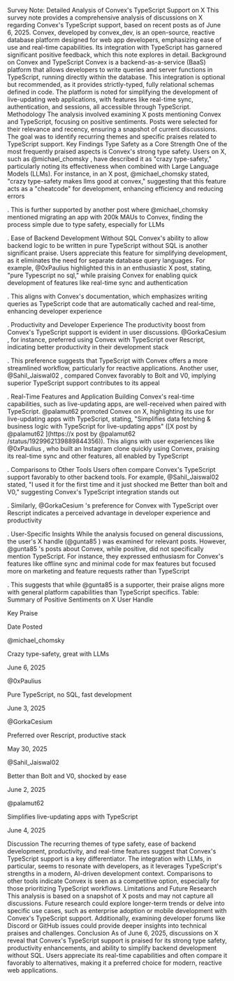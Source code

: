 Survey Note: Detailed Analysis of Convex's TypeScript Support on X
This survey note provides a comprehensive analysis of discussions on X regarding Convex's TypeScript support, based on recent posts as of June 6, 2025. Convex, developed by convex_dev, is an open-source, reactive database platform designed for web app developers, emphasizing ease of use and real-time capabilities. Its integration with TypeScript has garnered significant positive feedback, which this note explores in detail.
Background on Convex and TypeScript
Convex is a backend-as-a-service (BaaS) platform that allows developers to write queries and server functions in TypeScript, running directly within the database. This integration is optional but recommended, as it provides strictly-typed, fully relational schemas defined in code. The platform is noted for simplifying the development of live-updating web applications, with features like real-time sync, authentication, and sessions, all accessible through TypeScript.
Methodology
The analysis involved examining X posts mentioning Convex and TypeScript, focusing on positive sentiments. Posts were selected for their relevance and recency, ensuring a snapshot of current discussions. The goal was to identify recurring themes and specific praises related to TypeScript support.
Key Findings
Type Safety as a Core Strength
One of the most frequently praised aspects is Convex's strong type safety. Users on X, such as @michael_chomsky
, have described it as "crazy type-safety," particularly noting its effectiveness when combined with Large Language Models (LLMs). For instance, in an X post, @michael_chomsky
 stated, "crazy type-safety makes llms good at convex," suggesting that this feature acts as a "cheatcode" for development, enhancing efficiency and reducing errors 

. This is further supported by another post where @michael_chomsky
 mentioned migrating an app with 200k MAUs to Convex, finding the process simple due to type safety, especially for LLMs 

.
Ease of Backend Development Without SQL
Convex's ability to allow backend logic to be written in pure TypeScript without SQL is another significant praise. Users appreciate this feature for simplifying development, as it eliminates the need for separate database query languages. For example, @0xPaulius
 highlighted this in an enthusiastic X post, stating, "pure Typescript no sql," while praising Convex for enabling quick development of features like real-time sync and authentication 

. This aligns with Convex's documentation, which emphasizes writing queries as TypeScript code that are automatically cached and real-time, enhancing developer experience 

.
Productivity and Developer Experience
The productivity boost from Convex's TypeScript support is evident in user discussions. @GorkaCesium
, for instance, preferred using Convex with TypeScript over Rescript, indicating better productivity in their development stack 

. This preference suggests that TypeScript with Convex offers a more streamlined workflow, particularly for reactive applications. Another user, @Sahil_Jaiswal02
, compared Convex favorably to Bolt and V0, implying superior TypeScript support contributes to its appeal 

.
Real-Time Features and Application Building
Convex's real-time capabilities, such as live-updating apps, are well-received when paired with TypeScript. @palamut62
 promoted Convex on X, highlighting its use for live-updating apps with TypeScript, stating, "Simplifies data fetching & business logic with TypeScript for live-updating apps" ([X post by @palamut62
](https://x post by @palamut62
/status/1929962139889844356)). This aligns with user experiences like @0xPaulius
, who built an Instagram clone quickly using Convex, praising its real-time sync and other features, all enabled by TypeScript 

.
Comparisons to Other Tools
Users often compare Convex's TypeScript support favorably to other backend tools. For example, @Sahil_Jaiswal02
 stated, "I used it for the first time and it just shocked me Better than bolt and V0," suggesting Convex's TypeScript integration stands out 

. Similarly, @GorkaCesium
's preference for Convex with TypeScript over Rescript indicates a perceived advantage in developer experience and productivity 

.
User-Specific Insights
While the analysis focused on general discussions, the user's X handle (@gunta85
) was examined for relevant posts. However, @gunta85
's posts about Convex, while positive, did not specifically mention TypeScript. For instance, they expressed enthusiasm for Convex's features like offline sync and minimal code for max features but focused more on marketing and feature requests rather than TypeScript 

. This suggests that while @gunta85
 is a supporter, their praise aligns more with general platform capabilities than TypeScript specifics.
Table: Summary of Positive Sentiments on X
User Handle

Key Praise

Date Posted

@michael_chomsky

Crazy type-safety, great with LLMs

June 6, 2025

@0xPaulius

Pure TypeScript, no SQL, fast development

June 3, 2025

@GorkaCesium

Preferred over Rescript, productive stack

May 30, 2025

@Sahil_Jaiswal02

Better than Bolt and V0, shocked by ease

June 2, 2025

@palamut62

Simplifies live-updating apps with TypeScript

June 4, 2025

Discussion
The recurring themes of type safety, ease of backend development, productivity, and real-time features suggest that Convex's TypeScript support is a key differentiator. The integration with LLMs, in particular, seems to resonate with developers, as it leverages TypeScript's strengths in a modern, AI-driven development context. Comparisons to other tools indicate Convex is seen as a competitive option, especially for those prioritizing TypeScript workflows.
Limitations and Future Research
This analysis is based on a snapshot of X posts and may not capture all discussions. Future research could explore longer-term trends or delve into specific use cases, such as enterprise adoption or mobile development with Convex's TypeScript support. Additionally, examining developer forums like Discord or GitHub issues could provide deeper insights into technical praises and challenges.
Conclusion
As of June 6, 2025, discussions on X reveal that Convex's TypeScript support is praised for its strong type safety, productivity enhancements, and ability to simplify backend development without SQL. Users appreciate its real-time capabilities and often compare it favorably to alternatives, making it a preferred choice for modern, reactive web applications.

